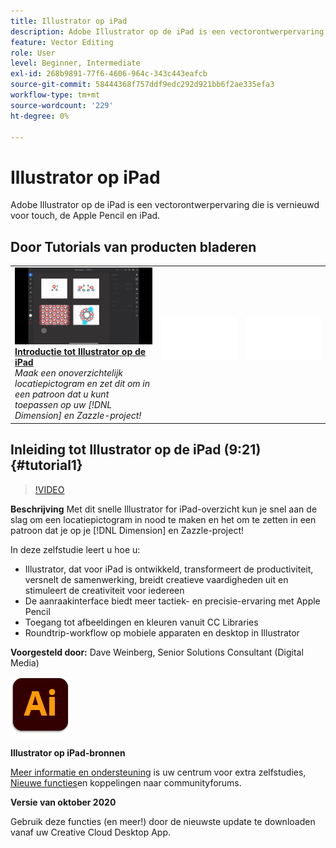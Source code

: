 ```yaml
---
title: Illustrator op iPad
description: Adobe Illustrator op de iPad is een vectorontwerpervaring die is vernieuwd voor touch, de Apple Pencil en iPad
feature: Vector Editing
role: User
level: Beginner, Intermediate
exl-id: 268b9891-77f6-4606-964c-343c443eafcb
source-git-commit: 58444368f757ddf9edc292d921bb6f2ae335efa3
workflow-type: tm+mt
source-wordcount: '229'
ht-degree: 0%

---
```


# Illustrator op iPad

Adobe Illustrator op de iPad is een vectorontwerpervaring die is vernieuwd voor touch, de Apple Pencil en iPad.

## Door Tutorials van producten bladeren

<table style="table-layout:fixed">
<tr>
 <td>
   <a href="illustratoripad.md#tutorial1">
      <img alt="Introductie tot Illustrator op de iPad" src="../assets/illustrator-iPad_repeat_weinberg_thumbnail.jpg" />
   </a>
    <div>
   <a href="illustratoripad.md#tutorial1"><strong>Introductie tot Illustrator op de iPad</strong></a>
    </div>
    <em>Maak een onoverzichtelijk locatiepictogram en zet dit om in een patroon dat u kunt toepassen op uw [!DNL Dimension] en Zazzle-project!</em>
    <br>
  </td>
  <td>
    <img alt="Spacer" src="../assets/Whitespacer.png" />
    <div>
    <br>
  </td>
  <td>
    <img alt="Spacer" src="../assets/Whitespacer.png" />
    <div>
    <br>
  </td>
</tr>
</table>

## Inleiding tot Illustrator op de iPad (9:21) {#tutorial1}

>[!VIDEO](https://video.tv.adobe.com/v/326823?hidetitle=true)

**Beschrijving**
Met dit snelle Illustrator for iPad-overzicht kun je snel aan de slag om een locatiepictogram in nood te maken en het om te zetten in een patroon dat je op je [!DNL Dimension] en Zazzle-project!

In deze zelfstudie leert u hoe u:
* Illustrator, dat voor iPad is ontwikkeld, transformeert de productiviteit, versnelt de samenwerking, breidt creatieve vaardigheden uit en stimuleert de creativiteit voor iedereen
* De aanraakinterface biedt meer tactiek- en precisie-ervaring met Apple Pencil
* Toegang tot afbeeldingen en kleuren vanuit CC Libraries
* Roundtrip-workflow op mobiele apparaten en desktop in Illustrator

**Voorgesteld door:**
Dave Weinberg, Senior Solutions Consultant (Digital Media)

![Illustrator op iPad-logo](../assets/ai_appicon_96.png)

**Illustrator op iPad-bronnen**

[Meer informatie en ondersteuning](https://helpx.adobe.com/nl/support/illustrator.html) is uw centrum voor extra zelfstudies, [Nieuwe functies](https://helpx.adobe.com/nl/illustrator/using/whats-new/mobile-2021.html)en koppelingen naar communityforums.

**Versie van oktober 2020**

Gebruik deze functies (en meer!) door de nieuwste update te downloaden vanaf uw Creative Cloud Desktop App.
